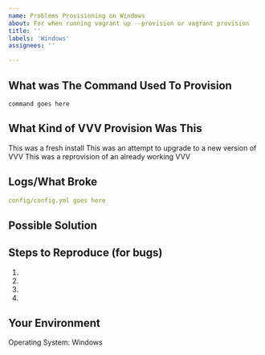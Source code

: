 ```yaml
---
name: Problems Provisioning on Windows
about: For when running vagrant up --provision or vagrant provision
title: ''
labels: 'Windows'
assignees: ''

---
```


<!--- Hello! Thanks for using VVV and taking the time to open an issue. -->
<!--- Please use the Title field to provide a clear summary of the issue. -->
<!-- Have you tried the develop branch? Your problem might already be fixed! -->

## What was The Command Used To Provision

```shell
command goes here
```

## What Kind of VVV Provision Was This

<!-- delete all but one: -->
This was a fresh install
This was an attempt to upgrade to a new version of VVV
This was a reprovision of an already working VVV

## Logs/What Broke

<!---
If describing a bug, tell us what happens instead of the expected behavior.

Provisioner logs would be super helpful, copy paste the entire log including the VVV logo into a code block, or link to a gist

Also, your `config/config.yml` would be super handy -->

```yaml
config/config.yml goes here
```

## Possible Solution
<!--- Not obligatory, but suggest a fix/reason for the bug, -->
<!--- or ideas how to implement the addition or change -->

## Steps to Reproduce (for bugs)
<!--- Provide a link to a live example, or an unambiguous set of steps to -->
<!--- reproduce this bug. Include code to reproduce, if relevant -->
1.
2.
3.
4.

<!-- If there is an issue during provisioning, it can often be helpful to see a full log of
the output displayed during provisioning. If this is available, please copy and paste the
log into a gist at gist.github.com and paste the link here. -->

## Your Environment

Operating System: Windows

<!--- We need to know your machine setup to help -->
<!-- If you don't know it, copy paste the splash screen with the colourful VVV logo from the terminal, it has everything we need to know to help you -->
